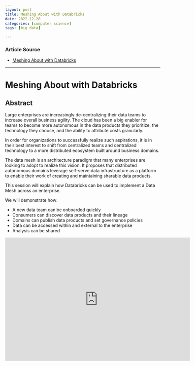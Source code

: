 ```yaml
---
layout: post
title: Meshing About with Databricks 
date: 2022-12-28
categories: [computer science]
tags: [big data]

---
```


### Article Source

* [Meshing About with Databricks](https://www.youtube.com/watch?v=cZwjL0vps5k)


---

# Meshing About with Databricks

## Abstract

Large enterprises are increasingly de-centralizing their data teams to increase overall business agility.  The cloud has been a big enabler for teams to become more autonomous in the data products they prioritize, the technology they choose, and the ability to attribute costs granularly.

In order for organizations to successfully realize such aspirations, it is in their best interest to shift from centralized teams and centralized technology to a more distributed ecosystem built around business domains.

The data mesh is an architecture paradigm that many enterprises are looking to adopt to realize this vision.  It proposes that distributed autonomous domains leverage self-serve data infrastructure as a platform to enable their work of creating and maintaining sharable data products.

This session will explain how Databricks can be used to implement a Data Mesh across an enterprise.  

We will demonstrate how:

 - A new data team can be onboarded quickly
 - Consumers can discover data products and their lineage
 - Domains can publish data products and set governance policies
 - Data can be accessed within and external to the enterprise
 - Analysis can be shared

<iframe width="600" height="400" src="https://www.youtube.com/embed/cZwjL0vps5k" title="YouTube video player" frameborder="0" allow="accelerometer; autoplay; clipboard-write; encrypted-media; gyroscope; picture-in-picture" allowfullscreen></iframe>